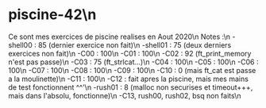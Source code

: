 # piscine-42\n
Ce sont mes exercices de piscine realises en Aout 2020\n
Notes :\n
-shell00 : 85 (dernier exercice non fait)\n
-shell01 : 75 (deux derniers exercices non fait)\n
-C00 : 100\n
-C01 : 100\n
-C02 : 92 (ft_print_memory n'est pas passe)\n
-C03 : 75 (ft_strlcat...)\n
-C04 : 100\n
-C05 : 100\n
-C06 : 100\n
-C07 : 100\n
-C08 : 100\n
-C09 : 100\n
-C10 : 0 (mais ft_cat est passe a la moulinette)\n
-C11 : 100\n
-C12 : fait apres la piscine, mais mes mains de test fonctionnent ^^'\n
-rush01 : 8 (malloc non securises et timeout+++, mais dans l'absolu, fonctionne)\n
-C13, rush00, rush02, bsq non faits\n
